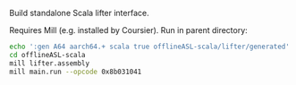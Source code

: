 Build standalone Scala lifter interface.

Requires Mill (e.g. installed by Coursier). Run in parent directory:
```bash
echo ':gen A64 aarch64.+ scala true offlineASL-scala/lifter/generated' | dune exec asli
cd offlineASL-scala
mill lifter.assembly
mill main.run --opcode 0x8b031041
```
